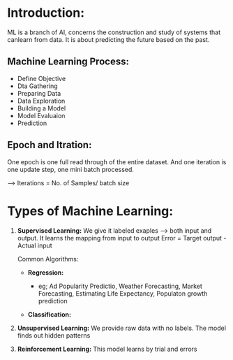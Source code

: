 # Introduction:
ML is a branch of AI, concerns the construction and study of systems that canlearn from data.
It is about predicting the future based on the past.

## Machine Learning Process:
- Define Objective
- Dta Gathering
- Preparing Data
- Data Exploration
- Building a Model
- Model Evaluaion
- Prediction

## Epoch and Itration:
One epoch is one full read through of the entire dataset. And one iteration is one update step, one mini batch processed.

--> Iterations = No. of Samples/ batch size

# Types of Machine Learning:
1. **Supervised Learning:**
   We give it labeled exaples --> both input and output. It learns the mapping from input to output
   Error = Target output - Actual input

   Common Algorithms:
      - **Regression:**
        - eg; Ad Popularity Predictio, Weather Forecasting, Market Forecasting, Estimating Life Expectancy, Populaton growth prediction

      - **Classification:**
3. **Unsupervised Learning:**
   We provide raw data with no labels. The model finds out hidden patterns
4. **Reinforcement Learning:**
   This model learns by trial and errors

